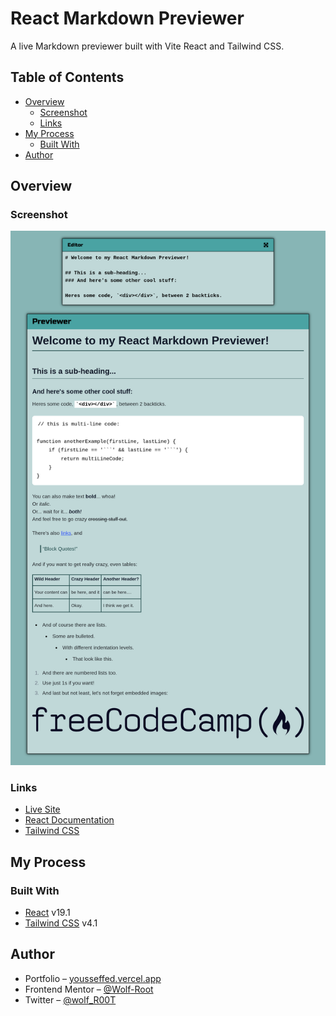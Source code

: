 # React Markdown Previewer

A live Markdown previewer built with Vite React and Tailwind CSS.

## Table of Contents

- [Overview](#overview)
  - [Screenshot](#screenshot)
  - [Links](#links)
- [My Process](#my-process)
  - [Built With](#built-with)
- [Author](#author)

## Overview

### Screenshot

![App Screenshot](/screenshot.png)

### Links

- [Live Site](https://wolf-root.github.io/Markdown-Previewer/)
- [React Documentation](https://react.dev/)
- [Tailwind CSS](https://tailwindcss.com/)

## My Process

### Built With

- [React](https://react.dev/) v19.1
- [Tailwind CSS](https://tailwindcss.com/) v4.1

## Author

- Portfolio – [yousseffed.vercel.app](https://yousseffed.vercel.app/)
- Frontend Mentor – [@Wolf-Root](https://www.frontendmentor.io/profile/Wolf-Root)
- Twitter – [@wolf_R00T](https://x.com/wolf_R00T)
